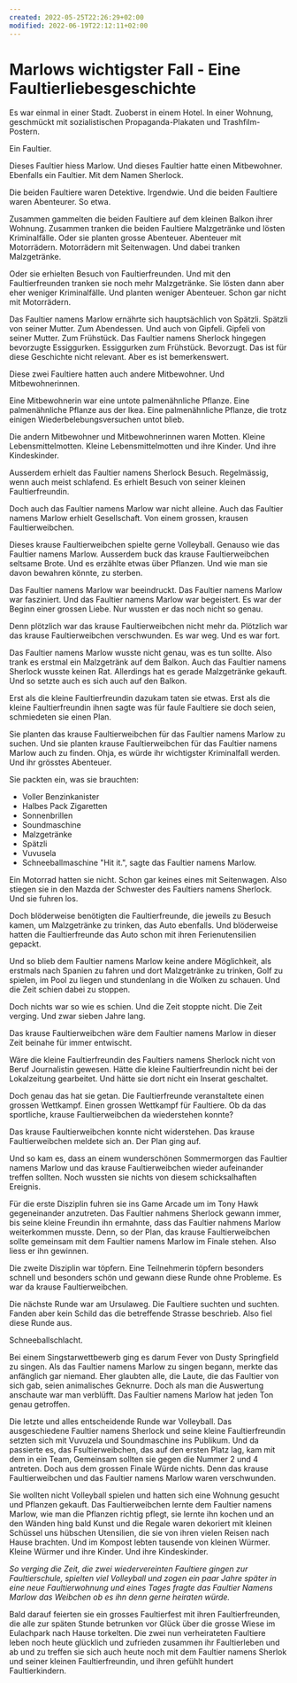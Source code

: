 ```yaml
---
created: 2022-05-25T22:26:29+02:00
modified: 2022-06-19T22:12:11+02:00
---
```


# Marlows wichtigster Fall - Eine Faultierliebesgeschichte

Es war einmal in einer Stadt.
Zuoberst in einem Hotel.
In einer Wohnung, geschmückt mit sozialistischen Propaganda-Plakaten und Trashfilm-Postern.

Ein Faultier. 

Dieses Faultier hiess Marlow.
Und dieses Faultier hatte einen Mitbewohner. Ebenfalls ein Faultier. 
Mit dem Namen Sherlock.

Die beiden Faultiere waren Detektive. Irgendwie. Und die beiden Faultiere waren Abenteurer. So etwa. 

Zusammen gammelten die beiden Faultiere auf dem kleinen Balkon ihrer Wohnung.
Zusammen tranken die beiden Faultiere  Malzgetränke und lösten Kriminalfälle. 
Oder sie planten grosse Abenteuer. 
Abenteuer mit Motorrädern. Motorrädern mit Seitenwagen. Und dabei tranken Malzgetränke. 

Oder sie erhielten Besuch von Faultierfreunden. 
Und mit den Faultierfreunden tranken sie noch mehr Malzgetränke. 
Sie lösten dann aber eher weniger Kriminalfälle. Und planten weniger Abenteuer. Schon gar nicht mit Motorrädern.

Das Faultier namens Marlow ernährte sich hauptsächlich von Spätzli. Spätzli von seiner Mutter. Zum Abendessen.
Und auch von Gipfeli. Gipfeli von seiner Mutter. Zum Frühstück. 
Das Faultier namens Sherlock hingegen bevorzugte Essiggurken. Essiggurken zum Frühstück. Bevorzugt.
Das ist für diese Geschichte nicht relevant.
Aber es ist bemerkenswert.

Diese zwei Faultiere hatten auch andere Mitbewohner. Und Mitbewohnerinnen.

Eine Mitbewohnerin war eine untote palmenähnliche Pflanze. Eine palmenähnliche Pflanze aus der Ikea. Eine palmenähnliche Pflanze, die trotz einigen Wiederbelebungsversuchen untot blieb.

Die andern Mitbewohner und Mitbewohnerinnen waren Motten. 
Kleine Lebensmittelmotten. 
Kleine Lebensmittelmotten und ihre Kinder. Und ihre Kindeskinder.

Ausserdem erhielt das Faultier namens Sherlock Besuch. Regelmässig, wenn auch meist schlafend.
Es erhielt Besuch von seiner kleinen Faultierfreundin. 

Doch auch das Faultier namens Marlow war nicht alleine. Auch das Faultier namens Marlow erhielt Gesellschaft. 
Von einem grossen, krausen Faultierweibchen.

Dieses krause Faultierweibchen spielte gerne Volleyball. Genauso wie das Faultier namens Marlow. 
Ausserdem buck das krause Faultierweibchen seltsame Brote. 
Und es erzählte etwas über Pflanzen. Und wie man sie davon bewahren könnte, zu sterben.

Das Faultier namens Marlow war beeindruckt. 
Das Faultier namens Marlow war fasziniert. 
Und das Faultier namens Marlow war begeistert.
Es war der Beginn einer grossen Liebe. Nur wussten er das noch nicht so genau.

Denn plötzlich war das krause Faultierweibchen nicht mehr da.
Plötzlich war das krause Faultierweibchen verschwunden. 
Es war weg. Und es war fort.

Das Faultier namens Marlow wusste nicht genau, was es tun sollte. Also trank es erstmal ein Malzgetränk auf dem Balkon. Auch das Faultier namens Sherlock wusste keinen Rat. Allerdings hat es gerade Malzgetränke gekauft. Und so setzte auch es sich auch auf den Balkon. 

Erst als die kleine Faultierfreundin dazukam taten sie etwas.
Erst als die kleine Faultierfreundin ihnen sagte was für faule Faultiere sie doch seien,  schmiedeten sie einen Plan.

Sie planten das krause Faultierweibchen für das Faultier namens Marlow zu suchen.
Und sie planten krause Faultierweibchen für das Faultier namens Marlow auch zu finden. 
Ohja, es würde ihr wichtigster Kriminalfall werden. Und ihr grösstes Abenteuer. 

Sie packten ein, was sie brauchten:
- Voller Benzinkanister
- Halbes Pack Zigaretten 
- Sonnenbrillen
- Soundmaschine
- Malzgetränke
- Spätzli
- Vuvusela
- Schneeballmaschine
"Hit it.", sagte das Faultier namens Marlow.

Ein Motorrad hatten sie nicht. Schon gar keines eines mit Seitenwagen. 
Also stiegen sie in den Mazda der Schwester des Faultiers namens Sherlock. 
Und sie fuhren los.

Doch blöderweise benötigten die Faultierfreunde, die jeweils zu Besuch kamen, um Malzgetränke zu trinken, das Auto ebenfalls.
Und blöderweise hatten die Faultierfreunde das Auto schon mit ihren Ferienutensilien gepackt. 

Und so blieb dem Faultier namens Marlow keine andere Möglichkeit, als erstmals nach Spanien zu fahren und dort Malzgetränke zu trinken, Golf zu spielen, im Pool zu liegen und stundenlang in die Wolken zu schauen. Und die Zeit schien dabei zu stoppen. 

Doch nichts war so wie es schien.
Und die Zeit stoppte nicht.
Die Zeit verging.
Und zwar sieben Jahre lang.

Das krause Faultierweibchen wäre dem Faultier namens Marlow in dieser Zeit beinahe für immer entwischt.

Wäre die kleine Faultierfreundin des Faultiers namens Sherlock nicht von Beruf Journalistin gewesen.
Hätte die kleine Faultierfreundin nicht bei der Lokalzeitung gearbeitet.
Und hätte sie dort nicht ein Inserat geschaltet. 

Doch genau das hat sie getan. Die Faultierfreunde veranstaltete einen grossen Wettkampf. Einen grossen Wettkampf für Faultiere.
Ob da das sportliche, krause Faultierweibchen da wiederstehen konnte?

Das krause Faultierweibchen konnte nicht widerstehen.
Das krause Faultierweibchen meldete sich an.
Der Plan ging auf.

Und so kam es, dass an einem wunderschönen Sommermorgen das Faultier namens Marlow und das krause Faultierweibchen wieder aufeinander treffen sollten. Noch wussten sie nichts von diesem schicksalhaften Ereignis.

Für die erste Disziplin fuhren sie ins Game Arcade um im Tony Hawk gegeneinander anzutreten. Das Faultier nahmens Sherlock gewann immer, bis seine kleine Freundin ihn ermahnte, dass das Faultier nahmens Marlow weiterkommen musste. Denn, so der Plan, das krause Faultierweibchen sollte gemeinsam mit dem Faultier namens Marlow im Finale stehen. Also liess er ihn gewinnen.

Die zweite Disziplin war töpfern.
Eine Teilnehmerin töpfern besonders schnell und besonders schön und gewann diese Runde ohne Probleme. Es war da krause Faultierweibchen. 

Die nächste Runde war am Ursulaweg. Die Faultiere suchten und suchten. Fanden aber kein Schild das die betreffende Strasse beschrieb. Also fiel diese Runde aus.

Schneeballschlacht.

Bei einem Singstarwettbewerb ging es darum Fever von Dusty Springfield zu singen. Als das Faultier namens Marlow zu singen begann, merkte das anfänglich gar niemand. Eher glaubten alle, die Laute, die das Faultier von sich gab, seien animalisches Geknurre. Doch als man die Auswertung anschaute war man verblüfft. Das Faultier namens Marlow hat jeden Ton genau getroffen.

Die letzte und alles entscheidende Runde war Volleyball. Das ausgeschiedene Faultier namens Sherlock und seine kleine Faultierfreundin setzten sich mit Vuvuzela und Soundmaschine ins Publikum. Und da passierte es, das Fsultierweibchen, das auf den ersten Platz lag, kam mit dem in ein Team, Gemeinsam sollten sie gegen die Nummer 2 und 4 antreten. Doch aus dem grossen Finale Würde nichts. Denn das krause Faultierweibchen und das Faultier namens Marlow waren verschwunden.

Sie wollten nicht Volleyball spielen und hatten sich eine Wohnung gesucht und Pflanzen gekauft. Das Faultierweibchen lernte dem Faultier namens Marlow, wie man die Pflanzen richtig pflegt, sie lernte ihn kochen und an den Wänden hing bald Kunst und die Regale waren dekoriert mit kleinen Schüssel uns hübschen Utensilien, die sie von ihren vielen Reisen nach Hause brachten. 
Und im Kompost lebten tausende von kleinen Würmer. Kleine Würmer und ihre Kinder. Und ihre Kindeskinder.

*So verging die Zeit, die zwei wiedervereinten Faultiere gingen zur Faultierschule, spielten viel Volleyball und zogen ein paar Jahre später in eine neue Faultierwohnung und eines Tages fragte das Faultier Namens Marlow das Weibchen ob es ihn denn gerne heiraten würde.*

Bald darauf feierten sie ein grosses Faultierfest mit ihren Faultierfreunden, die alle zur späten Stunde betrunken vor Glück über die grosse Wiese im Eulachpark nach Hause torkelten. Die zwei nun verheirateten Faultiere leben noch heute glücklich und zufrieden zusammen ihr Faultierleben und ab und zu treffen sie sich auch heute noch mit dem Faultier namens Sherlok und seiner kleinen Faultierfreundin, und ihren gefühlt hundert Faultierkindern.
